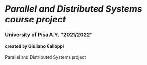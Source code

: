 # *Parallel and Distributed Systems course project*
### University of Pisa A.Y. "2021/2022"
#### created by Giuliano Galloppi
 Parallel and Distributed Systems project

